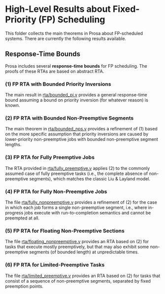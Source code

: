 # High-Level Results about Fixed-Priority (FP) Scheduling

This folder collects the main theorems in Prosa about FP-scheduled systems. There are currently the following results available.


## Response-Time Bounds

Prosa includes several **response-time bounds** for FP scheduling. The proofs of these RTAs are based on abstract RTA.

### (1) FP RTA with Bounded Priority Inversions

The main result in [rta/bounded_pi.v](rta/bounded_pi.v) provides a general response-time bound assuming a bound on priority inversion (for whatever reason) is known.

### (2) FP RTA with Bounded Non-Preemptive Segments

The main theorem in [rta/bounded_nps.v](rta/bounded_nps.v) provides a refinement of (1) based on the more specific assumption that priority inversions are caused by lower-priority non-preemptive jobs with bounded non-preemptive segment lengths. 

### (3) FP RTA for Fully Preemptive Jobs

The RTA provided in [rta/fully_preemptive.v](rta/fully_preemptive.v) applies (2) to the commonly assumed case of fully preemptive tasks (i.e., the complete absence of non-preemptive segments), which matches the classic Liu & Layland model. 

### (4) FP RTA for Fully Non-Preemptive Jobs

The file [rta/fully_nonpreemptive.v](rta/fully_nonpreemptive.v) provides a refinement of (2) for the case in which each job forms a single non-preemptive segment, i.e., where in-progress jobs execute with run-to-completion semantics and cannot be preempted at all.

### (5) FP RTA for Floating Non-Preemptive Sections

The file [rta/floating_nonpreemptive.v](rta/floating_nonpreemptive.v) provides an RTA based on (2) for tasks that execute mostly preemptively, but that may also exhibit some non-preemptive segments (of bounded length) at unpredictable times. 

### (6) FP RTA for Limited-Preemptive Tasks

The file [rta/limited_preemptive.v](rta/limited_preemptive.v) provides an RTA based on (2) for tasks that consist of a sequence of non-preemptive segments, separated by fixed preemption points. 


